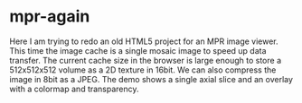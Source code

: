# mpr-again

Here I am trying to redo an old HTML5 project for an MPR image viewer. This time the image cache is a single mosaic image to speed up data transfer. The current cache size in the browser is large enough to store a 512x512x512 volume as a 2D texture in 16bit. We can also compress the image in 8bit as a JPEG. The demo shows a single axial slice and an overlay with a colormap and transparency.

